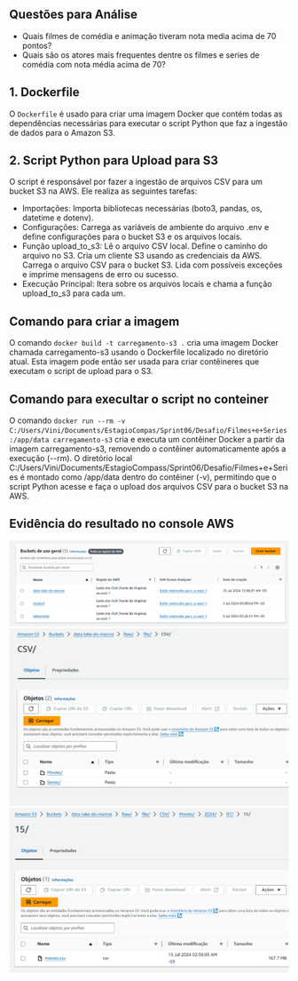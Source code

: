 ## Questões para Análise

- Quais filmes de comédia e animação tiveram nota media acima de 70 pontos?
- Quais são os atores mais frequentes dentre os filmes e series de comédia com nota média acima de 70?

## 1. Dockerfile

O `Dockerfile` é usado para criar uma imagem Docker que contém todas as dependências necessárias para executar o script Python que faz a ingestão de dados para o Amazon S3.

## 2. Script Python para Upload para S3

O script é responsável por fazer a ingestão de arquivos CSV para um bucket S3 na AWS. Ele realiza as seguintes tarefas:

- Importações: Importa bibliotecas necessárias (boto3, pandas, os, datetime e dotenv).
- Configurações: Carrega as variáveis de ambiente do arquivo .env e define configurações para o bucket S3 e os arquivos locais.
- Função upload_to_s3:
  Lê o arquivo CSV local.
  Define o caminho do arquivo no S3.
  Cria um cliente S3 usando as credenciais da AWS.
  Carrega o arquivo CSV para o bucket S3.
  Lida com possíveis exceções e imprime mensagens de erro ou sucesso.
- Execução Principal: Itera sobre os arquivos locais e chama a função upload_to_s3 para cada um.

## Comando para criar a imagem

 O comando ```docker build -t carregamento-s3 .``` cria uma imagem Docker chamada carregamento-s3 usando o Dockerfile localizado no diretório atual. Esta imagem pode então ser usada para criar contêineres que executam o script de upload para o S3.

## Comando para execultar o script no conteiner

O comando ```docker run --rm -v C:/Users/Vini/Documents/EstagioCompas/Sprint06/Desafio/Filmes+e+Series:/app/data carregamento-s3``` cria e executa um contêiner Docker a partir da imagem carregamento-s3, removendo o contêiner automaticamente após a execução (--rm). O diretório local C:/Users/Vini/Documents/EstagioCompass/Sprint06/Desafio/Filmes+e+Series é montado como /app/data dentro do contêiner (-v), permitindo que o script Python acesse e faça o upload dos arquivos CSV para o bucket S3 na AWS.

## Evidência do resultado no console AWS

![Evidencia 1](/Sprint6/evidencias/desafio1.png)
![Evidencia 2](/Sprint6/evidencias/desafio2.png)
![Evidencia 3](/Sprint6/evidencias/desafio3.png)